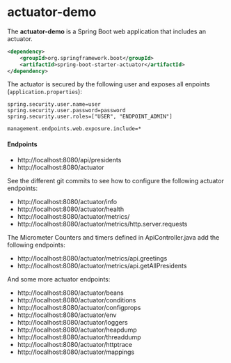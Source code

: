 # actuator-demo

The **actuator-demo** is a Spring Boot web application that includes an actuator.

```xml
<dependency>
    <groupId>org.springframework.boot</groupId>
    <artifactId>spring-boot-starter-actuator</artifactId>
</dependency>
```

The actuator is secured by the following user and exposes all enpoints (`application.properties`):
```properties
spring.security.user.name=user
spring.security.user.password=password
spring.security.user.roles=["USER", "ENDPOINT_ADMIN"]

management.endpoints.web.exposure.include=*
```

#### Endpoints

* http://localhost:8080/api/presidents
* http://localhost:8080/actuator

See the different git commits to see how to configure the following actuator endpoints:
* http://localhost:8080/actuator/info
* http://localhost:8080/actuator/health
* http://localhost:8080/actuator/metrics/
* http://localhost:8080/actuator/metrics/http.server.requests

The Micrometer Counters and timers defined in ApiController.java add the following endpoints:
* http://localhost:8080/actuator/metrics/api.greetings
* http://localhost:8080/actuator/metrics/api.getAllPresidents

And some more actuator endpoints:
* http://localhost:8080/actuator/beans
* http://localhost:8080/actuator/conditions
* http://localhost:8080/actuator/configprops
* http://localhost:8080/actuator/env
* http://localhost:8080/actuator/loggers
* http://localhost:8080/actuator/heapdump
* http://localhost:8080/actuator/threaddump
* http://localhost:8080/actuator/httptrace
* http://localhost:8080/actuator/mappings
